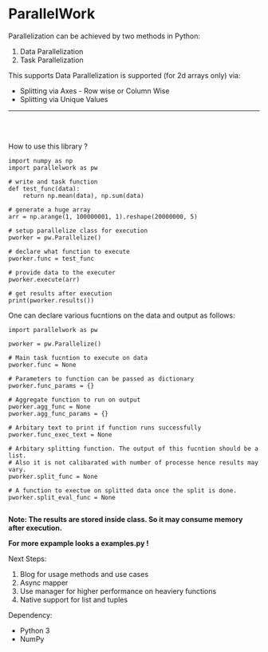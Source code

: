 # ParallelWork

Parallelization can be achieved by two methods in Python:

1) Data Parallelization
2) Task Parallelization

This supports Data Parallelization is supported (for 2d arrays only) via:
 * Splitting via Axes - Row wise or Column Wise
 * Splitting via Unique Values

<hr></hr>
<br></br>


How to use this library ?

```{python}
import numpy as np
import parallelwork as pw

# write and task function
def test_func(data):
    return np.mean(data), np.sum(data)

# generate a huge array
arr = np.arange(1, 100000001, 1).reshape(20000000, 5)

# setup parallelize class for execution
pworker = pw.Parallelize()

# declare what function to execute
pworker.func = test_func

# provide data to the executer
pworker.execute(arr)

# get results after execution
print(pworker.results())

```


One can declare various fucntions on the data and output as follows:

```{python}
import parallelwork as pw

pworker = pw.Parallelize()

# Main task fucntion to execute on data
pworker.func = None

# Parameters to function can be passed as dictionary
pworker.func_params = {}

# Aggregate function to run on output
pworker.agg_func = None
pworker.agg_func_params = {}

# Arbitary text to print if function runs successfully
pworker.func_exec_text = None

# Arbitary splitting function. The output of this fucntion should be a list.
# Also it is not calibarated with number of processe hence results may vary.
pworker.split_func = None

# A function to exectue on splitted data once the split is done.
pworker.split_eval_func = None


```
**Note: The results are stored inside class. So it may consume memory after execution.**

**For more expample looks a examples.py !**


Next Steps:
1) Blog for usage methods and use cases
2) Async mapper
3) Use manager for higher performance on heaviery functions
4) Native support for list and tuples


Dependency:
* Python 3
* NumPy
